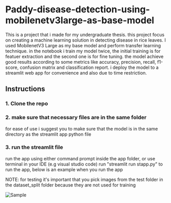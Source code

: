 # Paddy-disease-detection-using-mobilenetv3large-as-base-model
This is a project that i made for my undergraduate thesis. this project focus on creating a machine learning solution in detecting disease in rice leaves. 
I used MobilenetV3 Large as my base model and perform transfer learning technique. in the notebook i train my model twice, the initial training is for featuer extraction
and the second one is for fine tuning. the model achieve good results according to some metrics like accuracy, precision, recall, f1-score, confusion matrix and classification report.
i deploy the model to a streamlit web app for convenience and also due to time restriction.

## Instructions
### 1. Clone the repo

### 2. make sure that necessary files are in the same folder
for ease of use i suggest you to make sure that the model is in the same directory as the streamlit app python file

### 3. run the streamlit file
run the app using either command prompt inside the app folder, or use terminal in your IDE (e.g visual studio code)
run "streamlit run stapp.py" to run the app, below is an example when you run the app

NOTE: for testing it's important that you pick images from the test folder in the dataset_split folder because they are not used for training


![Sample](sample.jpg)
